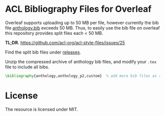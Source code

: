 # ACL Bibliography Files for Overleaf

Overleaf supports uploading up to 50 MB per file, however currently the bib file [anthology.bib](http://aclweb.org/anthology/anthology.bib) exceeds 50 MB. Thus, to easily use the bib file on overleaf this repository provides split files each < 50 MB.

**TL;DR.** https://github.com/acl-org/acl-style-files/issues/25

Find the split bib files under [releases](https://github.com/devrimcavusoglu/acl-bib-overleaf/releases).

Unzip the compressed archive of anthology bib files, and modify your `.tex` file to include all bibs.


```tex
\bibliography{anthology,anthology_p2,custom}  % add more bib files as required.
```


# License

The resource is licensed under MIT.   